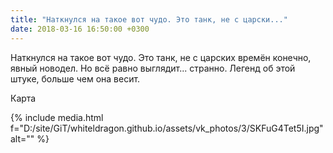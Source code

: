 ```yaml
---
title: "Наткнулся на такое вот чудо. Это танк, не с царски..."
date: 2018-03-16 16:50:00 +0300
---
```


Наткнулся на такое вот чудо. Это танк, не с царских времён конечно, явный новодел. Но всё равно выглядит... странно. Легенд об этой штуке, больше чем она весит.

Карта

{% include media.html f="D:/site/GiT/whiteldragon.github.io/assets/vk_photos/3/SKFuG4Tet5I.jpg" alt="" %}
